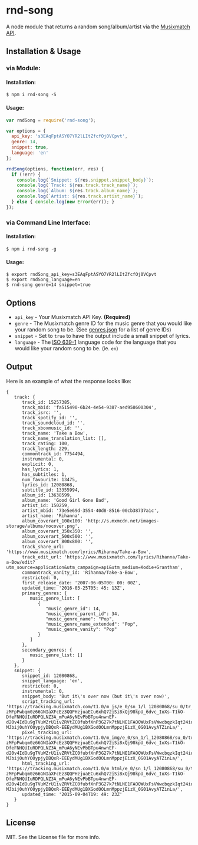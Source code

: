 # rnd-song

A node module that returns a random song/album/artist via the [Musixmatch API](https://developer.musixmatch.com).

## Installation & Usage
### via Module:
#### Installation:
```
$ npm i rnd-song -S
```
#### Usage:
```javascript
var rndSong = require('rnd-song');

var options = {
  api_key: 's3EAqFptASYO7YR2lLItZfcfOj0VCpvt',
  genre: 14,
  snippet: true,
  language: 'en'
};

rndSong(options, function(err, res) {
  if (!err) {
    console.log(`Snippet: ${res.snippet.snippet_body}`);
    console.log(`Track: ${res.track.track_name}`);
    console.log(`Album: ${res.track.album_name}`);
    console.log(`Artist: ${res.track.artist_name}`);
  } else { console.log(new Error(err)); }
});
```

### via Command Line Interface:
#### Installation:
```shell
$ npm i rnd-song -g
```
#### Usage:
```shell
$ export rndSong_api_key=s3EAqFptASYO7YR2lLItZfcfOj0VCpvt
$ export rndSong_language=en
$ rnd-song genre=14 snippet=true
```

## Options
* `api_key` - Your Musixmatch API Key. **(Required)**
* `genre` - The Musixmatch genre ID for the music genre that you would like your random song to be. (See [genres.json](https://github.com/kodie/rnd-song/blob/master/genres.json) for a list of genre IDs)
* `snippet` - Set to `true` to have the output include a small snippet of lyrics.
* `language` - The [ISO 639-1](https://en.wikipedia.org/wiki/ISO_639-1) language code for the language that you would like your random song to be. (ie. `en`)

## Output
Here is an example of what the response looks like:
```jsonp
{
   track: {
      track_id: 15257385,
      track_mbid: 'fa515490-6b24-4e54-9387-aed958600304',
      track_isrc: '',
      track_spotify_id: '',
      track_soundcloud_id: '',
      track_xboxmusic_id: '',
      track_name: 'Take a Bow',
      track_name_translation_list: [],
      track_rating: 100,
      track_length: 229,
      commontrack_id: 7754494,
      instrumental: 0,
      explicit: 0,
      has_lyrics: 1,
      has_subtitles: 1,
      num_favourite: 13475,
      lyrics_id: 12080868,
      subtitle_id: 13355994,
      album_id: 13638599,
      album_name: 'Good Girl Gone Bad',
      artist_id: 150259,
      artist_mbid: '73e5e69d-3554-40d8-8516-00cb38737a1c',
      artist_name: 'Rihanna',
      album_coverart_100x100: 'http://s.mxmcdn.net/images-storage/albums/nocover.png',
      album_coverart_350x350: '',
      album_coverart_500x500: '',
      album_coverart_800x800: '',
      track_share_url: 'https://www.musixmatch.com/lyrics/Rihanna/Take-a-Bow',
      track_edit_url: 'https://www.musixmatch.com/lyrics/Rihanna/Take-a-Bow/edit?utm_source=application&utm_campaign=api&utm_medium=Kodie+Grantham',
      commontrack_vanity_id: 'Rihanna/Take-a-Bow',
      restricted: 0,
      first_release_date: '2007-06-05T00: 00: 00Z',
      updated_time: '2016-03-25T05: 45: 13Z',
      primary_genres: {
         music_genre_list: [
            {
               "music_genre_id": 14,
               "music_genre_parent_id": 34,
               "music_genre_name": "Pop",
               "music_genre_name_extended": "Pop",
               "music_genre_vanity": "Pop"
            }
         ]
      },
      secondary_genres: {
         music_genre_list: []
      }
   },
   snippet: {
      snippet_id: 12080868,
      snippet_language: 'en',
      restricted: 0,
      instrumental: 0,
      snippet_body: 'But it\'s over now (but it\'s over now)',
      script_tracking_url: 'https://tracking.musixmatch.com/t1.0/m_js/e_0/sn_1/l_12080868/su_0/tr_VwPHgxSVfuIPJvwghgndMAbVlEgTMYDOJknA-zMFpPwbqm0z66GNIaXFcEz3QQPHzjuaECu6xhQ72jSi8xQj98kpU_6dvc_IoXs-T1kO-DfeFNHQUIuRDPQLNZ3A_mPuA6yNEvPbBTpu4nwnEF-d20v4IdOu9gTVuWZrU1ivZRVtZC0fubfXnP3G27k7tNLNE1FAOQWUxFsVWwcbqzkIqt24iuno_DYnM0Isl8hgl3NqGyBkAVPUkRoXYjT1ZGE3g3hME9iZAwyg4Cf2BOjeyzFzhExbYyMx_5fMfoGNa8W4GSFq8Wp_9Lfu0ZmYGXZ-MJbij0uhYO0ypjyDBQxR-EEEydMUg1BXGodOOLmnMppzjEizX_0G01AvyATZinLa/',
      pixel_tracking_url: 'https://tracking.musixmatch.com/t1.0/m_img/e_0/sn_1/l_12080868/su_0/tr_VwPHgxSVfuIPJvwghgndMAbVlEgTMYDOJknA-zMFpPwbqm0z66GNIaXFcEz3QQPHzjuaECu6xhQ72jSi8xQj98kpU_6dvc_IoXs-T1kO-DfeFNHQUIuRDPQLNZ3A_mPuA6yNEvPbBTpu4nwnEF-d20v4IdOu9gTVuWZrU1ivZRVtZC0fubfXnP3G27k7tNLNE1FAOQWUxFsVWwcbqzkIqt24iuno_DYnM0Isl8hgl3NqGyBkAVPUkRoXYjT1ZGE3g3hME9iZAwyg4Cf2BOjeyzFzhExbYyMx_5fMfoGNa8W4GSFq8Wp_9Lfu0ZmYGXZ-MJbij0uhYO0ypjyDBQxR-EEEydMUg1BXGodOOLmnMppzjEizX_0G01AvyATZinLa/',
      html_tracking_url: 'https://tracking.musixmatch.com/t1.0/m_html/e_0/sn_1/l_12080868/su_0/tr_VwPHgxSVfuIPJvwghgndMAbVlEgTMYDOJknA-zMFpPwbqm0z66GNIaXFcEz3QQPHzjuaECu6xhQ72jSi8xQj98kpU_6dvc_IoXs-T1kO-DfeFNHQUIuRDPQLNZ3A_mPuA6yNEvPbBTpu4nwnEF-d20v4IdOu9gTVuWZrU1ivZRVtZC0fubfXnP3G27k7tNLNE1FAOQWUxFsVWwcbqzkIqt24iuno_DYnM0Isl8hgl3NqGyBkAVPUkRoXYjT1ZGE3g3hME9iZAwyg4Cf2BOjeyzFzhExbYyMx_5fMfoGNa8W4GSFq8Wp_9Lfu0ZmYGXZ-MJbij0uhYO0ypjyDBQxR-EEEydMUg1BXGodOOLmnMppzjEizX_0G01AvyATZinLa/',
      updated_time: '2015-09-04T19: 49: 23Z'
   }
}
```

## License
MIT. See the License file for more info.
